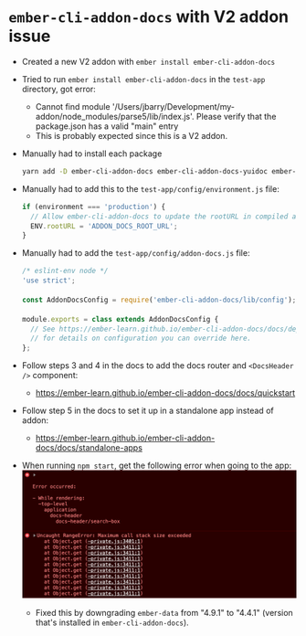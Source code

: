 # `ember-cli-addon-docs` with V2 addon issue

- Created a new V2 addon with `ember install ember-cli-addon-docs`
- Tried to run `ember install ember-cli-addon-docs` in the `test-app` directory, got error:
  - Cannot find module '/Users/jbarry/Development/my-addon/node_modules/parse5/lib/index.js'. Please verify that the package.json has a valid "main" entry
  - This is probably expected since this is a V2 addon.
- Manually had to install each package
  ```bash
  yarn add -D ember-cli-addon-docs ember-cli-addon-docs-yuidoc ember-cli-deploy ember-cli-deploy-build ember-cli-deploy-git ember-cli-deploy-git-ci
  ```
- Manually had to add this to the `test-app/config/environment.js` file:
  ```javascript
  if (environment === 'production') {
    // Allow ember-cli-addon-docs to update the rootURL in compiled assets
    ENV.rootURL = 'ADDON_DOCS_ROOT_URL';
  }
  ```
- Manually had to add the `test-app/config/addon-docs.js` file:

  ```javascript
  /* eslint-env node */
  'use strict';

  const AddonDocsConfig = require('ember-cli-addon-docs/lib/config');

  module.exports = class extends AddonDocsConfig {
    // See https://ember-learn.github.io/ember-cli-addon-docs/docs/deploying
    // for details on configuration you can override here.
  };
  ```

- Follow steps 3 and 4 in the docs to add the docs router and `<DocsHeader />` component:
  - https://ember-learn.github.io/ember-cli-addon-docs/docs/quickstart
- Follow step 5 in the docs to set it up in a standalone app instead of addon:
  - https://ember-learn.github.io/ember-cli-addon-docs/docs/standalone-apps
- When running `npm start`, get the following error when going to the app:
  ![Error message](ember-cli-addon-docs-error01.png)
  - Fixed this by downgrading `ember-data` from "4.9.1" to "4.4.1" (version that's installed in `ember-cli-addon-docs`).
